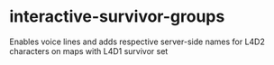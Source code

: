 # interactive-survivor-groups
 Enables voice lines and adds respective server-side names for L4D2 characters on maps with L4D1 survivor set
